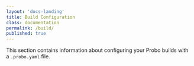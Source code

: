```yaml
---
layout: 'docs-landing'
title: Build Configuration
class: documentation
permalink: /build/
published: true
---
```


This section contains information about configuring your Probo builds with a `.probo.yaml` file.

